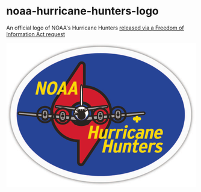 # noaa-hurricane-hunters-logo

An official logo of NOAA's Hurricane Hunters [released via a Freedom of Information Act request](https://www.muckrock.com/foi/united-states-of-america-10/noaa-hurricane-hunter-logo-and-design-files-78730/)

![](noaa-hurricane-hunters.png)
